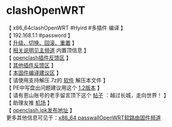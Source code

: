 # clashOpenWRT

【 x86_64clashOpenWRT #Hyird #多插件 编译 】           
【 192.168.1.1 #password 】         
【 [升级、切换、回滚、重置](https://t.me/OpenWRTcn/48) 】          
【 [相关说明见主频道](https://t.me/OpenWRTcn) 内置顶信息 】          
【 [openclash插件反馈区](https://github.com/vernesong/OpenClash/issues) 】                  
【 [其他插件反馈区](https://github.com/coolsnowwolf/lede/issues) 】                   
【 [本固件编译建议区](https://github.com/hyird/openwrt-actions/issues) 】              
【 请使用支持解压.7z的 [软件](https://cn.bandisoft.com/bandizip/) 解压本文件 】           
【 PE中写盘出问题建议用这个 [1.2版本](https://t.me/OpenWRTcn/8) 】               
【 请有恩山账号的老手留言顶下这个 [帖子](https://www.right.com.cn/forum/thread-4053643-1-1.html) ：越过长城，走向世界！ 】             
【 助理友推 [机场](https://github.com/boduoyejieyi666/whonolikeboduoyejieyi/blob/main/youlian/jichang.md) 】         
【 [openclash.ipk发布地址](https://github.com/vernesong/OpenClash/releases) 】          
更多其他信息可见于：[x86_64 passwallOpenWRT软路由固件频道](https://t.me/clashOpenWRT233)       
